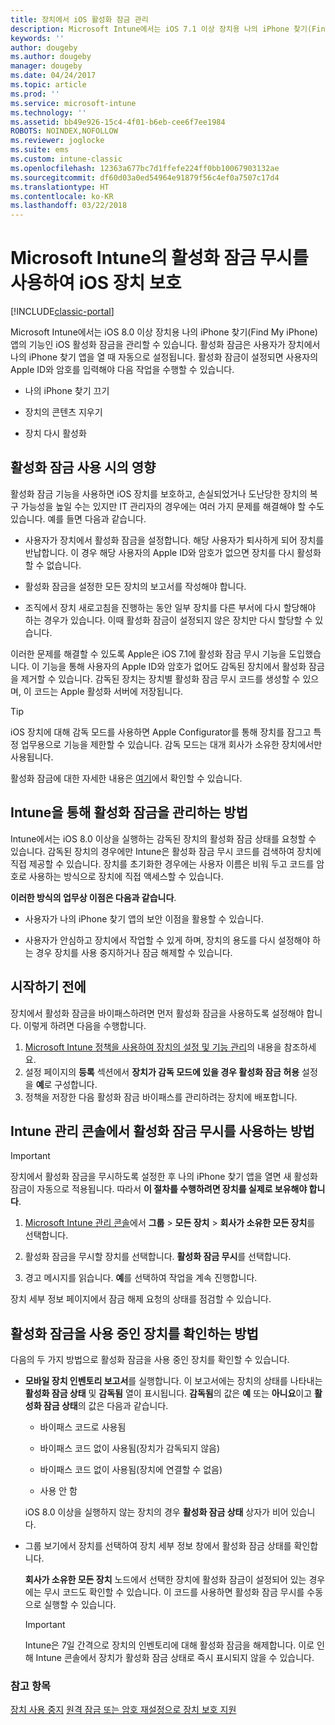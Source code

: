 ```yaml
---
title: 장치에서 iOS 활성화 잠금 관리
description: Microsoft Intune에서는 iOS 7.1 이상 장치용 나의 iPhone 찾기(Find My iPhone) 앱의 기능인 iOS 활성화 잠금을 관리할 수 있습니다.
keywords: ''
author: dougeby
ms.author: dougeby
manager: dougeby
ms.date: 04/24/2017
ms.topic: article
ms.prod: ''
ms.service: microsoft-intune
ms.technology: ''
ms.assetid: bb49e926-15c4-4f01-b6eb-cee6f7ee1984
ROBOTS: NOINDEX,NOFOLLOW
ms.reviewer: joglocke
ms.suite: ems
ms.custom: intune-classic
ms.openlocfilehash: 12363a677bc7d1ffefe224ff0bb10067903132ae
ms.sourcegitcommit: df60d03a0ed54964e91879f56c4ef0a7507c17d4
ms.translationtype: HT
ms.contentlocale: ko-KR
ms.lasthandoff: 03/22/2018
---
```

# <a name="help-protect-ios-devices-with-activation-lock-bypass-for-microsoft-intune"></a>Microsoft Intune의 활성화 잠금 무시를 사용하여 iOS 장치 보호

[!INCLUDE[classic-portal](../includes/classic-portal.md)]

Microsoft Intune에서는 iOS 8.0 이상 장치용 나의 iPhone 찾기(Find My iPhone) 앱의 기능인 iOS 활성화 잠금을 관리할 수 있습니다. 활성화 잠금은 사용자가 장치에서 나의 iPhone 찾기 앱을 열 때 자동으로 설정됩니다. 활성화 잠금이 설정되면 사용자의 Apple ID와 암호를 입력해야 다음 작업을 수행할 수 있습니다. 

-   나의 iPhone 찾기 끄기

-   장치의 콘텐츠 지우기

-   장치 다시 활성화

## <a name="how-activation-lock-affects-you"></a>활성화 잠금 사용 시의 영향
활성화 잠금 기능을 사용하면 iOS 장치를 보호하고, 손실되었거나 도난당한 장치의 복구 가능성을 높일 수는 있지만 IT 관리자의 경우에는 여러 가지 문제를 해결해야 할 수도 있습니다. 예를 들면 다음과 같습니다.

-   사용자가 장치에서 활성화 잠금을 설정합니다. 해당 사용자가 퇴사하게 되어 장치를 반납합니다. 이 경우 해당 사용자의 Apple ID와 암호가 없으면 장치를 다시 활성화할 수 없습니다.

-   활성화 잠금을 설정한 모든 장치의 보고서를 작성해야 합니다.

-   조직에서 장치 새로고침을 진행하는 동안 일부 장치를 다른 부서에 다시 할당해야 하는 경우가 있습니다. 이때 활성화 잠금이 설정되지 않은 장치만 다시 할당할 수 있습니다.

이러한 문제를 해결할 수 있도록 Apple은 iOS 7.1에 활성화 잠금 무시 기능을 도입했습니다. 이 기능을 통해 사용자의 Apple ID와 암호가 없어도 감독된 장치에서 활성화 잠금을 제거할 수 있습니다. 감독된 장치는 장치별 활성화 잠금 무시 코드를 생성할 수 있으며, 이 코드는 Apple 활성화 서버에 저장됩니다.

> [!TIP]
> iOS 장치에 대해 감독 모드를 사용하면 Apple Configurator를 통해 장치를 잠그고 특정 업무용으로 기능을 제한할 수 있습니다. 감독 모드는 대개 회사가 소유한 장치에서만 사용됩니다.

활성화 잠금에 대한 자세한 내용은 [여기](https://support.apple.com/en-us/HT201365)에서 확인할 수 있습니다.

## <a name="how-intune-helps-you-manage-activation-lock"></a>Intune을 통해 활성화 잠금을 관리하는 방법
Intune에서는 iOS 8.0 이상을 실행하는 감독된 장치의 활성화 잠금 상태를 요청할 수 있습니다. 감독된 장치의 경우에만 Intune은 활성화 잠금 무시 코드를 검색하여 장치에 직접 제공할 수 있습니다. 장치를 초기화한 경우에는 사용자 이름은 비워 두고 코드를 암호로 사용하는 방식으로 장치에 직접 액세스할 수 있습니다.

**이러한 방식의 업무상 이점은 다음과 같습니다**.

-   사용자가 나의 iPhone 찾기 앱의 보안 이점을 활용할 수 있습니다.

-   사용자가 안심하고 장치에서 작업할 수 있게 하며, 장치의 용도를 다시 설정해야 하는 경우 장치를 사용 중지하거나 잠금 해제할 수 있습니다.

## <a name="before-you-start"></a>시작하기 전에

장치에서 활성화 잠금을 바이패스하려면 먼저 활성화 잠금을 사용하도록 설정해야 합니다. 이렇게 하려면 다음을 수행합니다.

1. [Microsoft Intune 정책을 사용하여 장치의 설정 및 기능 관리](/intune-classic/deploy-use/ios-policy-settings-in-microsoft-intune)의 내용을 참조하세요.
2. 설정 페이지의 **등록** 섹션에서 **장치가 감독 모드에 있을 경우 활성화 잠금 허용** 설정을 **예**로 구성합니다.
3. 정책을 저장한 다음 활성화 잠금 바이패스를 관리하려는 장치에 배포합니다.

## <a name="how-to-use-activation-lock-bypass-from-the-intune-admin-console"></a>Intune 관리 콘솔에서 활성화 잠금 무시를 사용하는 방법
> [!IMPORTANT]
> 장치에서 활성화 잠금을 무시하도록 설정한 후 나의 iPhone 찾기 앱을 열면 새 활성화 잠금이 자동으로 적용됩니다. 따라서 **이 절차를 수행하려면 장치를 실제로 보유해야 합니다**.

1.  [Microsoft Intune 관리 콘솔](https://manage.microsoft.com)에서 **그룹** &gt; **모든 장치** &gt; **회사가 소유한 모든 장치**를 선택합니다.

2.  활성화 잠금을 무시할 장치를 선택합니다. **활성화 잠금 무시**를 선택합니다.

3.  경고 메시지를 읽습니다. **예**를 선택하여 작업을 계속 진행합니다.

장치 세부 정보 페이지에서 잠금 해제 요청의 상태를 점검할 수 있습니다.

## <a name="how-to-see-which-devices-are-using-activation-lock"></a>활성화 잠금을 사용 중인 장치를 확인하는 방법
다음의 두 가지 방법으로 활성화 잠금을 사용 중인 장치를 확인할 수 있습니다.

-   **모바일 장치 인벤토리 보고서**를 실행합니다. 이 보고서에는 장치의 상태를 나타내는 **활성화 잠금 상태** 및 **감독됨** 열이 표시됩니다. **감독됨**의 값은 **예** 또는 **아니요**이고 **활성화 잠금 상태**의 값은 다음과 같습니다.

    -   바이패스 코드로 사용됨

    -   바이패스 코드 없이 사용됨(장치가 감독되지 않음)

    -   바이패스 코드 없이 사용됨(장치에 연결할 수 없음)

    -   사용 안 함

    iOS 8.0 이상을 실행하지 않는 장치의 경우 **활성화 잠금 상태** 상자가 비어 있습니다.

-   그룹 보기에서 장치를 선택하여 장치 세부 정보 창에서 활성화 잠금 상태를 확인합니다.

    **회사가 소유한 모든 장치** 노드에서 선택한 장치에 활성화 잠금이 설정되어 있는 경우에는 무시 코드도 확인할 수 있습니다. 이 코드를 사용하면 활성화 잠금 무시를 수동으로 실행할 수 있습니다.

    > [!IMPORTANT]
    >Intune은 7일 간격으로 장치의 인벤토리에 대해 활성화 잠금을 해제합니다. 이로 인해 Intune 콘솔에서 장치가 활성화 잠금 상태로 즉시 표시되지 않을 수 있습니다.


### <a name="see-also"></a>참고 항목
[장치 사용 중지](retire-devices-from-microsoft-intune-management.md)
[원격 잠금 또는 암호 재설정으로 장치 보호 지원](use-remote-lock-and-passcode-reset-in-microsoft-intune.md)
